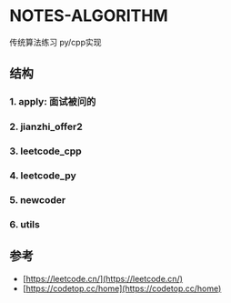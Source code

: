 # NOTES-ALGORITHM

传统算法练习 py/cpp实现

## 结构

### 1. apply: 面试被问的

### 2. jianzhi_offer2

### 3. leetcode_cpp

### 4. leetcode_py

### 5. newcoder

### 6. utils

## 参考

- [https://leetcode.cn/](https://leetcode.cn/)
- [https://codetop.cc/home](https://codetop.cc/home)
